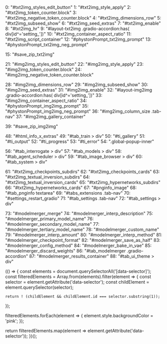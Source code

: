 0: "#txt2img_styles_edit_button"
1: "#txt2img_style_apply"
2: "#txt2img_token_counter.block"
3: "#txt2img_negative_token_counter.block"
4: "#txt2img_dimensions_row"
5: "#txt2img_subseed_show"
6: "#txt2img_seed_extras"
7: "#txt2img_enable"
8: "#txt2img_hr"
9: "#layout-txt2img  .gradio-accordion:has( div[id^='setting_'])"
10: "#txt2img_container_aspect_ratio"
11: "#txt2img_script_container"
12: "#phystonPrompt_txt2img_prompt"
13: "#phystonPrompt_txt2img_neg_prompt"
<!-- 14: "#txt2img_open_folder" -->
15: "#save_zip_txt2img"
<!-- 16: "#txt2img_send_to_inpaint"
17: "#txt2img_send_to_extras"
18: "#txt2img_send_to_img2img" -->

<!-- 19: "#img2img_tools #paste"
20: "#img2img_clear_prompt" -->
21: "#img2img_styles_edit_button"
22: "#img2img_style_apply"
23: "#img2img_token_counter.block"
24: "#img2img_negative_token_counter.block"
<!-- 25: "#interrogate"
26: "#deepbooru" -->
<!-- 27: "#resize_mode" -->
28: "#img2img_dimensions_row"
29: "#img2img_subseed_show"
30: "#img2img_seed_extras"
31: "#img2img_enable"
32: "#layout-img2img .gradio-accordion:has( div[id^='setting_'])"
33: "#img2img_container_aspect_ratio"
34: "#phystonPrompt_img2img_prompt"
35: "#phystonPrompt_img2img_neg_prompt"
36: "#img2img_column_size .tab-nav"
37: "#img2img_gallery_container"
<!-- 38: "#img2img_open_folder" -->
39: "#save_zip_img2img"
<!-- 40: "#img2img_send_to_inpaint" -->
<!-- 41: "#img2img_send_to_extras" -->
<!-- 42: "#img2img_send_to_img2img" -->

<!-- 43: "#tab_extras" -->
<!-- 44: "#extras_open_folder" -->
<!-- 45: "#extras_send_to_inpaint" -->
<!-- 46: "#extras_send_to_extras" -->
<!-- 47: "#extras_send_to_img2img" -->
48: "#html_info_x_extras"
49: "#tab_train > div"
50: "#ti_gallery"
51: "#ti_output"
52: "#ti_progress"
53: "#ti_error"
54: ".global-popup-inner"
<!-- 55: "#tab_extras > div" -->
56: "#tab_interrogate > div"
57: "#tab_models > div"
58: "#tab_agent_scheduler > div"
59: "#tab_image_browser > div"
60: "#tab_system > div"

61: "#txt2img_checkpoints_subdirs"
62: "#txt2img_checkpoints_cards"
63: "#txt2img_textual_inversion_subdirs"
64: "#txt2img_textual_inversion_cards"
65: "#txt2img_hypernetworks_subdirs"
66: "#txt2img_hypernetworks_cards"
67: "#pnginfo_image"
68: "#tab_pnginfo textarea"
69: "#tabs_extensions .tab-nav"
70: "#settings_restart_gradio"
71: "#tab_settings .tab-nav"
72: "#tab_settings > div"

73: "#modelmerger_merge"
74: "#modelmerger_interp_description"
75: "#modelmerger_primary_model_name"
76: "#modelmerger_secondary_model_name"
77: "#modelmerger_tertiary_model_name"
78: "#modelmerger_custom_name"
79: "#modelmerger_interp_amount"
80: "#modelmerger_interp_method"
81: "#modelmerger_checkpoint_format"
82: "#modelmerger_save_as_half"
83: "#modelmerger_config_method"
84: "#modelmerger_bake_in_vae"
85: "#modelmerger_discard_weights"
86: "#tab_modelmerger .gradio-accordion"
87: "#modelmerger_results_container"
88: "#tab_ui_theme > div"


(() => {
  const elements = document.querySelectorAll('[data-selector]');
  const filteredElements = Array.from(elements).filter(element => {
    const selector = element.getAttribute('data-selector');
    const childElement = element.querySelector(selector);

    return ! (childElement && childElement.id === selector.substring(1));
  });

  filteredElements.forEach(element => {
    element.style.backgroundColor = 'pink';
  });

  return filteredElements.map(element => element.getAttribute('data-selector'));
})();
